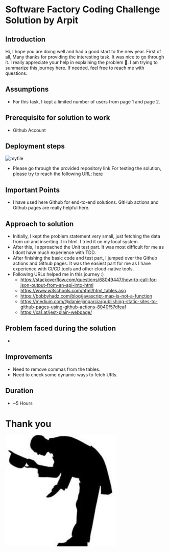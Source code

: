 # Software Factory Coding Challenge Solution by Arpit

## Introduction
Hi, I hope you are doing well and had a good start to the new year. First of all, Many thanks for providing the interesting task. It was nice to go through it. I really appreciate your help in explaining the problem :pray:. I am trying to summarize this journey here. If needed, feel free to reach me with questions.

## Assumptions
* For this task, I kept a limited number of users from page 1 and page 2.

## Prerequisite for solution to work
* Github Account

## Deployment steps
![myfile](https://user-images.githubusercontent.com/52455330/139071980-91302a8a-37b1-4196-803e-f91b1de2ee5b.gif)
* Please go through the provided repository link
For testing the solution, please try to reach the following URL:
[here](https://arpitvipulsharma.github.io/mbenz/)


## Important Points
* I have used here Github for end-to-end solutions. GitHub actions and Github pages are really helpful here.

## Approach to solution
* Initially, I kept the problem statement very small, just fetching the data from uri and inserting it in html. I tried it on my local system.
* After this, I approached the Unit test part. It was most difficult for me as I dont have much experience with TDD. 
* After finishing the basic code and test part, I jumped over the Github actions and Github pages. It was the easiest part for me as I have experience with CI/CD tools and other cloud-native tools.
* Following URLs helped me in this journey :)
    * https://stackoverflow.com/questions/68049447/how-to-call-for-json-output-from-an-api-into-html
    * https://www.w3schools.com/html/html_tables.asp
    * https://bobbyhadz.com/blog/javascript-map-is-not-a-function
    * https://medium.com/@danieljimgarcia/publishing-static-sites-to-github-pages-using-github-actions-8040f57dfeaf
    * https://xa1.at/jest-plain-webpage/


## Problem faced during the solution
* 

## Improvements
* Need to remove commas from the tables.
* Need to check some dynamic ways to fetch URIs.

## Duration
* ~5 Hours

# Thank you 
![alt text](./EAVWeTEU0AA3ini.jpg)